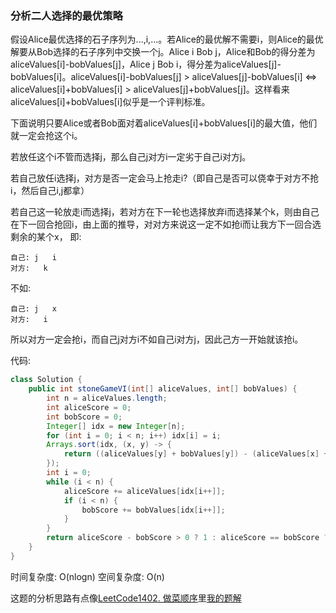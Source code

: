 ### 分析二人选择的最优策略
假设Alice最优选择的石子序列为...,i,...。若Alice的最优解不需要i，则Alice的最优解要从Bob选择的石子序列中交换一个j。Alice i Bob j，Alice和Bob的得分差为aliceValues[i]-bobValues[j]，Alice j Bob i，得分差为aliceValues[j]-bobValues[i]。aliceValues[i]-bobValues[j] > aliceValues[j]-bobValues[i] <=> aliceValues[i]+bobValues[i] > aliceValues[j]+bobValues[j]。这样看来aliceValues[i]+bobValues[i]似乎是一个评判标准。

下面说明只要Alice或者Bob面对着aliceValues[i]+bobValues[i]的最大值，他们就一定会抢这个i。

若放任这个i不管而选择j，那么自己j对方i一定劣于自己i对方j。

若自己放任i选择j，对方是否一定会马上抢走i?（即自己是否可以侥幸于对方不抢i，然后自己i,j都拿）

若自己这一轮放走i而选择j，若对方在下一轮也选择放弃i而选择某个k，则由自己在下一回合抢回i，由上面的推导，对对方来说这一定不如抢i而让我方下一回合选剩余的某个x，
即:
```
自己: j   i
对方:   k
```
不如:
```
自己: j   x
对方:   i
```
所以对方一定会抢i，而自己j对方i不如自己i对方j，因此己方一开始就该抢i。

代码:
```Java
class Solution {
    public int stoneGameVI(int[] aliceValues, int[] bobValues) {
        int n = aliceValues.length;
        int aliceScore = 0;
        int bobScore = 0;
        Integer[] idx = new Integer[n];
        for (int i = 0; i < n; i++) idx[i] = i;
        Arrays.sort(idx, (x, y) -> {
            return ((aliceValues[y] + bobValues[y]) - (aliceValues[x] + bobValues[x]));
        });
        int i = 0;
        while (i < n) {
            aliceScore += aliceValues[idx[i++]];
            if (i < n) {
                bobScore += bobValues[idx[i++]];
            }
        }
        return aliceScore - bobScore > 0 ? 1 : aliceScore == bobScore ? 0 : -1;
    }
}
```

时间复杂度: O(nlogn)
空间复杂度: O(n)

这题的分析思路有点像[LeetCode1402. 做菜顺序](https://leetcode.cn/problems/reducing-dishes/description/)里[我的题解](https://leetcode.cn/problems/reducing-dishes/solutions/2492833/shi-jian-100ju-bu-diao-zheng-fen-xi-pai-jfj8r/)